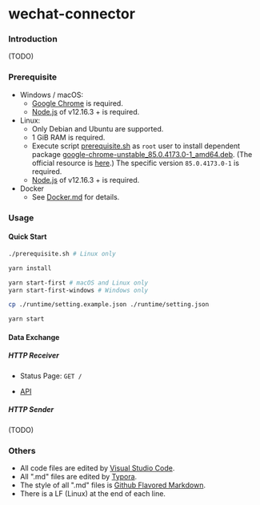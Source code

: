 # wechat-connector

### Introduction

(TODO)

### Prerequisite

- Windows / macOS:
  - [Google Chrome](https://www.google.com/intl/en_us/chrome/) is required.
  - [Node.js](https://nodejs.org/) of v12.16.3 + is required.
- Linux: 
  - Only Debian and Ubuntu are supported.
  - 1 GiB RAM is required.
  - Execute script [prerequisite.sh](./prerequisite.sh) as `root` user to install dependent package [google-chrome-unstable_85.0.4173.0-1_amd64.deb](./google-chrome-unstable_85.0.4173.0-1_amd64.deb). (The official resource is [here](https://dl.google.com/linux/deb/pool/main/g/google-chrome-unstable/google-chrome-unstable_54.0.2837.0-1_amd64.deb).) The specific version `85.0.4173.0-1` is required.
  - [Node.js](https://nodejs.org/) of v12.16.3 + is required.
- Docker
  - See [Docker.md](./Docker.md) for details.

### Usage

#### Quick Start

``` sh
./prerequisite.sh # Linux only

yarn install

yarn start-first # macOS and Linux only
yarn start-first-windows # Windows only

cp ./runtime/setting.example.json ./runtime/setting.json

yarn start
```

#### Data Exchange

##### HTTP Receiver

- Status Page: `GET /`

- [API](https://editor.swagger.io/?url=https%3a%2f%2fraw.githubusercontent.com%2fzzc-tongji%2fwechat-connector%2fmaster%2fdoc%2fhttp-listener.yaml)

##### HTTP Sender

(TODO)

### Others

- All code files are edited by [Visual Studio Code](https://code.visualstudio.com/).
- All ".md" files are edited by [Typora](http://typora.io/).
- The style of all ".md" files is [Github Flavored Markdown](https://guides.github.com/features/mastering-markdown/#GitHub-flavored-markdown).
- There is a LF (Linux) at the end of each line.

